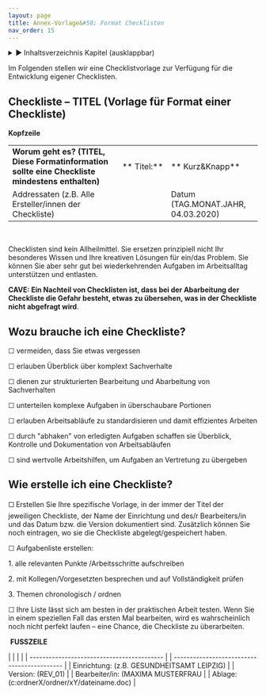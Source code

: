 ```yaml
---
layout: page
title: Annex-Vorlage&#58; Format Checklisten
nav_order: 15
---
```


<details markdown="block">
  <summary>
      &#9658; Inhaltsverzeichnis Kapitel (ausklappbar)
  </summary>

1. TOC
{:toc}
 </details>

   <p></p>


Im Folgenden stellen wir eine Checklistvorlage zur Verfügung für die
Entwicklung eigener Checklisten.

## Checkliste – TITEL (Vorlage für Format einer Checkliste)

**Kopfzeile** 

|                                                                                                 |             |                                    |
| ----------------------------------------------------------------------------------------------- | ----------- | ---------------------------------- |
| **Worum geht es? (TITEL, Diese Formatinformation sollte eine Checkliste mindestens enthalten)** | ** Titel:** | ** Kurz\&Knapp**                   |
| Addressaten (z.B. Alle Ersteller/innen der Checkliste)                                          |             | Datum (TAG.MONAT.JAHR, 04.03.2020) |

 

Checklisten sind kein Allheilmittel. Sie ersetzen prinzipiell nicht Ihr
besonderes Wissen und Ihre kreativen Lösungen für ein/das Problem. Sie
können Sie aber sehr gut bei wiederkehrenden Aufgaben im Arbeitsalltag
unterstützen und entlasten.

**CAVE: Ein Nachteil von Checklisten ist, dass bei der Abarbeitung der
Checkliste die Gefahr besteht, etwas zu übersehen, was in der Checkliste
nicht abgefragt wird**.

## Wozu brauche ich eine Checkliste?

☐ vermeiden, dass Sie etwas vergessen

☐ erlauben Überblick über komplext Sachverhalte

☐ dienen zur strukturierten Bearbeitung und Abarbeitung von
Sachverhalten

☐ unterteilen komplexe Aufgaben in überschaubare Portionen

☐ erlauben Arbeitsabläufe zu standardisieren und damit effizientes
Arbeiten

☐ durch "abhaken" von erledigten Aufgaben schaffen sie Überblick,
Kontrolle und Dokumentation von Arbeitsabläufen

☐ sind wertvolle Arbeitshilfen, um Aufgaben an Vertretung zu übergeben

## Wie erstelle ich eine Checkliste?

☐ Erstellen Sie Ihre spezifische Vorlage, in der immer der Titel der
jeweiligen Checkliste, der Name der Einrichtung und des/r Bearbeiters/in
und das Datum bzw. die Version dokumentiert sind. Zusätzlich können Sie
noch eintragen, wo sie die Checkliste abgelegt/gespeichert haben.

☐ Aufgabenliste erstellen:

1\. alle relevanten Punkte /Arbeitsschritte aufschreiben

2\. mit Kollegen/Vorgesetzten besprechen und auf Vollständigkeit prüfen

3\. Themen chronologisch / ordnen

☐ Ihre Liste lässt sich am besten in der praktischen Arbeit testen. Wenn
Sie in einem speziellen Fall das ersten Mal bearbeiten, wird es
wahrscheinlich noch nicht perfekt laufen – eine Chance, die Checkliste
zu überarbeiten.

 **FUSSZEILE**

|                                            |  |                                             |
| ------------------------------------------ |  | ------------------------------------------- |
| Einrichtung: (z.B. GESUNDHEITSAMT LEIPZIG) |  | Version: (REV\_01)                          |
| Bearbeiter/in: (MAXIMA MUSTERFRAU          |  | Ablage: (c:ordnerX/ordner/xY/dateiname.doc) |

 

<div class="section fnlist" data-role="doc-footnotes">

</div>
